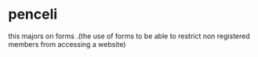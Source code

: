 # penceli
this majors on forms .(the use of forms to be able to restrict non  registered members from accessing a website)
